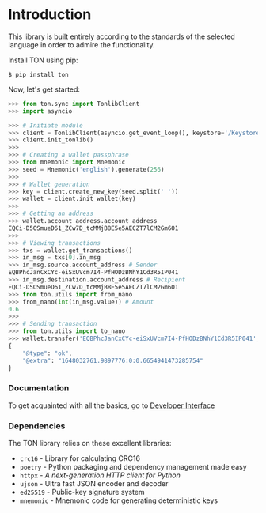 # Introduction

This library is built entirely according to the standards of the selected language in order to admire the functionality.

Install TON using pip:

```
$ pip install ton
```

Now, let's get started:

```python
>>> from ton.sync import TonlibClient
>>> import asyncio

>>> # Initiate module
>>> client = TonlibClient(asyncio.get_event_loop(), keystore='/Keystore')
>>> client.init_tonlib()
>>> 
>>> # Creating a wallet passphrase
>>> from mnemonic import Mnemonic
>>> seed = Mnemonic('english').generate(256)
>>> 
>>> # Wallet generation
>>> key = client.create_new_key(seed.split(' '))
>>> wallet = client.init_wallet(key)
>>>
>>> # Getting an address
>>> wallet.account_address.account_address
EQCi-D5OSmueD61_ZCw7D_tcMMjB8E5e5AECZT7lCM2Gm6O1
>>>
>>> # Viewing transactions
>>> txs = wallet.get_transactions()
>>> in_msg = txs[0].in_msg
>>> in_msg.source.account_address # Sender
EQBPhcJanCxCYc-eiSxUVcm7I4-PfHODzBNhY1Cd3R5IP041
>>> in_msg.destination.account_address # Recipient
EQCi-D5OSmueD61_ZCw7D_tcMMjB8E5e5AECZT7lCM2Gm6O1
>>> from ton.utils import from_nano
>>> from_nano(int(in_msg.value)) # Amount
0.6
>>> 
>>> # Sending transaction
>>> from ton.utils import to_nano
>>> wallet.transfer('EQBPhcJanCxCYc-eiSxUVcm7I4-PfHODzBNhY1Cd3R5IP041', to_nano(0.3), comment='test')
{
    "@type": "ok",
    "@extra": "1648032761.9897776:0:0.6654941473285754"
}
```

### Documentation <a href="#documentation" id="documentation"></a>

To get acquainted with all the basics, go to [Developer Interface](developer-interface/)

### Dependencies <a href="#dependencies" id="dependencies"></a>

The TON library relies on these excellent libraries:

* `crc16` - Library for calculating CRC16
* `poetry` - Python packaging and dependency management made easy
* `httpx` _- A next-generation HTTP client for Python_
* `ujson` - Ultra fast JSON encoder and decoder
* `ed25519` - Public-key signature system
* `mnemonic` - Mnemonic code for generating deterministic keys
